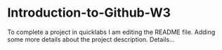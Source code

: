 # Introduction-to-Github-W3
To complete a project in quicklabs
I am editing the README file. Adding some more details about the project description.
Details...
